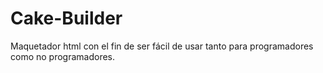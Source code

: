 # Cake-Builder
Maquetador html con el fin de ser fácil de usar tanto para programadores como no programadores.
